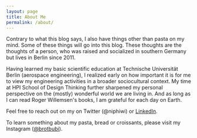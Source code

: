 ```yaml
---
layout: page
title: About Me
permalink: /about/
---
```


Contrary to what this blog says, I also have things other than pasta on my mind. Some of these things will go into this blog. These thoughts are the thoughts of a person, who was raised and socialized in southern Germany but lives in Berlin since 2011. 

Having learned my basic scientific education at Technische Universität Berlin (aerospace engineering), I realized early on how important it is for me to view my engineering activities in a broader sociocultural context. My time at HPI School of Design Thinking further sharpened my personal perspective on the (mostly) wonderful world we are living in. And as long as I can read Roger Willemsen's books, I am grateful for each day on Earth.

Feel free to reach out on my on Twitter (@niphiwi) or [LinkedIn](https://www.linkedin.com/in/nicolas-p-winkler-12356790/).

To learn something about my pasta, bread or croissants, please visit my Instagram ([@brotbubi](https://www.instagram.com/brotbubi/)).
